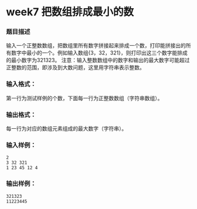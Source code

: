 # week7 把数组排成最小的数

### 题目描述
输入一个正整数数组，把数组里所有数字拼接起来排成一个数，打印能拼接出的所有数字中最小的一个。例如输入数组{3，32，321}，则打印出这三个数字能排成的最小数字为321323。
注意：输入整数数组中的数字和输出的最大数字可能超过正整数的范围，即涉及到大数问题，这里用字符串表示整数。

### 输入格式：
第一行为测试样例的个数，下面每一行为正整数数组（字符串数组）。

### 输出格式：
每一行为对应的数组元素组成的最大数字（字符串）。

### 输入样例：
```
2
3 32 321
1 23 45 12 4
```

### 输出样例：
```
321323
11223445
```


